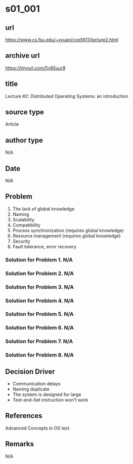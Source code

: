 # s01_001

## url
https://www.cs.fsu.edu/~xyuan/cop5611/lecture2.html

## archive url
https://tinyurl.com/5y85uur9

## title
Lecture #2: Distributed Operating Systems: an introduction

## source type
Article

## author type
N/A

## Date
N/A

## Problem
1. The lack of global knowledge
2. Naming
3. Scalability
4. Compatibility
5. Process synchronization (requires global knowledge)
6. Resource management (requires global knowledge)
7. Security
8. Fault tolerance, error recovery

### Solution for Problem 1. N/A
### Solution for Problem 2. N/A
### Solution for Problem 3. N/A
### Solution for Problem 4. N/A
### Solution for Problem 5. N/A
### Solution for Problem 6. N/A
### Solution for Problem 7. N/A
### Solution for Problem 8. N/A

## Decision Driver
- Communication delays
- Naming duplicate
- The system is designed for large
- Test-and-Set instruction won't work

## References
Advanced Concepts in OS text

## Remarks
N/A